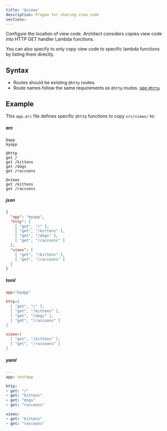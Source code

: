 ```yaml
---
title: '@views'
description: Pragma for sharing view code
sections:
---
```


Configure the location of view code. Architect considers copies view code into HTTP GET handler Lambda functions.

You can also specify to only copy view code to specific lambda functions by listing them directly.
## Syntax

- Routes should be existing `@http` routes.
- Route names follow the same requirements as `@http` routes. [see `@http`](@http)

## Example

This `app.arc` file defines specific `@http` functions to copy `src/views/` to:

<arc-tab-bar>

<arc-tab label=arc>

<h5>arc</h5>

```arc
@app
myapp

@http
get /
get /kittens
get /dogs
get /raccoons

@views
get /kittens
get /raccoons
```

</arc-tab>

<arc-tab label=json>

  <h5>json</h5>

  <div slot=content>

```json
{
  "app": "myapp",
  "http": [
    [ "get", "/" ],
    [ "get", "/kittens" ],
    [ "get", "/dogs" ],
    [ "get", "/raccoons" ]
  ],
  "views": [
    [ "get", "/kittens" ],
    [ "get", "/raccoons" ]
  ]
}
```

  </div>

</arc-tab>

<arc-tab label=toml>

  <h5>toml</h5>

  <div slot=content>

```toml
app="myapp"

http=[
  [ "get", "/" ],
  [ "get", "/kittens" ],
  [ "get", "/dogs" ],
  [ "get", "/raccoons" ]
]

views=[
  [ "get", "/kittens" ],
  [ "get", "/raccoons" ]
]

```

  </div>

</arc-tab>

<arc-tab label=yaml>

  <h5>yaml</h5>

  <div slot=content>

```yml
---
app: testapp

http:
- get: "/"
- get: "kittens"
- get: "dogs"
- get: "raccoons"

views:
- get: "kittens"
- get: "raccoons"
```

  </div>

<arc-tab>
</arc-tab-bar>

